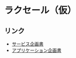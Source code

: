 # ラクセール（仮）

## リンク

- [サービス企画書](Service_design_specifications/Service.md)
- [アプリケーション企画書](Application_design_specifications/application.md)
